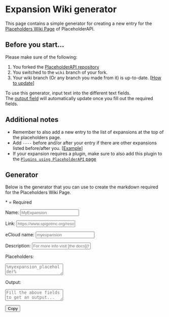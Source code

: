 # Expansion Wiki generator

This page contains a simple generator for creating a new entry for the [Placeholders Wiki Page][placeholders] of PlaceholderAPI.

## Before you start...

Please make sure of the following:

1. You forked the [PlaceholderAPI repository][papi-repo]
2. You switched to the `wiki` branch of your fork.
3. Your wiki branch (Or any branch you made from it) is up-to-date. [[How to update][update-branch]]

To use this generator, input text into the different text fields.  
The [output field](#output) will automatically update once you fill out the required fields.

## Additional notes

- Remember to also add a new entry to the list of expansions at the top of the placeholders page.
- Add `----` before and/or after your entry if there are other expansions listed before/after you. [[Example][entries-example]]
- If your expansion requires a plugin, make sure to also add this plugin to the [`Plugins using PlaceholderAPI` page][plugins-page]

## Generator

Below is the generator that you can use to create the markdown required for the Placeholders Wiki Page.

<span style="color: var(--md-form-fg-color--required)">*</span> = Required

<label for="expansionName" class="md-form-required">Name:</label>
<input id="expansionName" class="md-input md-input--stretch" type="text" placeholder="MyExpansion" onchange="updateOutput()" onkeyup="updateOutput()" required>

<label for="expansionLink">Link:</label>
<input id="expansionLink" class="md-input md-input--stretch" type="text" placeholder="https://www.spigotmc.org/resources/6245" onchange="updateOutput()" onkeyup="updateOutput()">

<label for="expansioneCloud">eCloud name:</label>
<input id="expansioneCloud" class="md-input md-input--stretch" type="text" placeholder="myexpansion" onchange="updateOutput()" onkeyup="updateOutput()">

<label for="expansionDescription">Description:</label>
<input id="expansionDescription" class="md-input md-input--stretch" type="text" placeholder="For more info visit &lbrack;the docs&rbrack;(https://github.com/PlaceholderAPI/PlaceholderAPI/wiki)" onchange="updateOutput()" onkeyup="updateOutput()">

<label for="expansionPlaceholders" class="md-form-required">Placeholders:</label>
<textarea id="expansionPlaceholders" class="md-textarea md-textarea--stretch" type="text" placeholder="%myexpansion_placeholder%" onchange="updateOutput()" onkeyup="updateOutput()"></textarea>

<label for="output">Output:</label>
<textarea id="output" class="md-textarea md-textarea--stretch" type="text" placeholder="Fill the above fields to get an output..." readonly></textarea>
<button id="copy" data-clipboard-target="#output">Copy</button>

<script>
  if ('addEventListener' in window) {
    window.addEventListener('load', function() { document.body.className = document.body.className.replace(/\bis-preload\b/, ''); });
    document.body.className += (navigator.userAgent.match(/(MSIE|rv:11\.0)/) ? ' is-ie' : '');
  }
</script>
<script src="https://cdn.jsdelivr.net/npm/clipboard@2/dist/clipboard.min.js"></script>
<script type="application/javascript">
  new ClipboardJS("#copy");
  document.getElementById("copy").onclick = function() {
    document.getElementById("copy").innerText = "Copied!";
  };
  function updateOutput() {
    const expansionName = document.getElementById("expansionName").value;
    const expansionLink = document.getElementById("expansionLink").value;
    const expansioneCloud = document.getElementById("expansioneCloud").value;
    const expansionDescription = document.getElementById("expansionDescription").value;
    const expansionPlaceholders = document.getElementById("expansionPlaceholders").value;
    if (!expansionName || !expansionPlaceholders) {
        return;
    }
    const spigot_link_regex = /https:\/\/www\.spigotmc\.org\/resources\/.+\.(\d+)/;
    const matchResults = expansionLink.match(spigot_link_regex);
    const link = matchResults ? "https://www.spigotmc.org/resources/" + matchResults[1] : expansionLink;
    const expansionOutputField = document.getElementById("output");
    const result = `- ### **${link ? `[${expansionName}](${link})` : `${expansionName}`}**
${expansioneCloud ? `  > /papi ecloud download ${expansioneCloud}` : `  > NO DOWNLOAD COMMAND`}
${expansionDescription ? `\n  ${expansionDescription}\n` : ``}
  \`\`\`
  ${expansionPlaceholders.replace(/\n/g, '\n  ')}
  \`\`\``;
    expansionOutputField.value = result;
  }
</script>

[placeholders]: https://github.com/PlaceholderAPI/PlaceholderAPI/wiki/Placeholders
[papi-repo]: https://github.com/PlaceholderAPI/PlaceholderAPI
[update-branch]: https://github.com/PlaceholderAPI/PlaceholderAPI/tree/wiki#fetch-changes-from-upstream
[entries-example]: https://github.com/PlaceholderAPI/PlaceholderAPI/tree/wiki#example
[plugins-page]: https://github.com/PlaceholderAPI/PlaceholderAPI/blob/wiki/Plugins-using-PlaceholderAPI.md